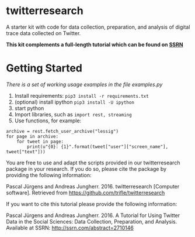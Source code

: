 # twitterresearch
A starter kit with code for data collection, preparation, and analysis of digital trace data collected on Twitter.

**This kit complements a full-length tutorial which can be found on [SSRN](http://ssrn.com/abstract=2710146)**

# Getting Started

*There is a set of working usage examples in the file examples.py*

1.  Install requirements: `pip3 install -r requirements.txt`
2.  (optional) install ipython `pip3 install -U ipython`
3.  start python
4.  Import libraries, such as `import rest, streaming`
5.  Use functions, for example:

```
archive = rest.fetch_user_archive("lessig")
for page in archive:
    for tweet in page:
        print(u"{0}: {1}".format(tweet["user"]["screen_name"], tweet["text"]))

```


You are free to use and adapt the scripts provided in our twitterresearch package in your research. If you do so, please cite the package by providing the following information:

Pascal Jürgens and Andreas Jungherr. 2016. twitterresearch [Computer software]. Retrieved from https://github.com/trifle/twitterresearch

If you want to cite this tutorial please provide the following information:

Pascal Jürgens and Andreas Jungherr. 2016. A Tutorial for Using Twitter Data in the Social Sciences: Data Collection, Preparation, and Analysis. Available at SSRN: http://ssrn.com/abstract=2710146
